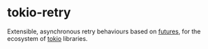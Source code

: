 # tokio-retry

Extensible, asynchronous retry behaviours based on [futures](https://crates.io/crates/futures), for the ecosystem of [tokio](https://tokio.rs/) libraries.
